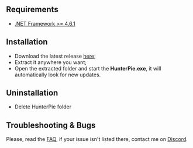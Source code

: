 ## Requirements

- [.NET Framework >= 4.6.1](https://www.microsoft.com/en-us/download/details.aspx?id=49982)

## Installation

- Download the latest release [here](https://github.com/Haato3o/HunterPie/releases/latest);
- Extract it anywhere you want;
- Open the extracted folder and start the **HunterPie.exe**, it will automatically look for new updates.

## Uninstallation

- Delete HunterPie folder

## Troubleshooting & Bugs

Please, read the [FAQ](https://haato3o.github.io/HunterPie/HunterPie/faq), if your issue isn't listed there, contact me on [Discord](https://discord.gg/5pdDq4Q).